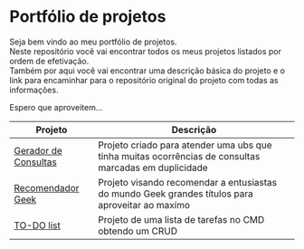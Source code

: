 # Portfólio de projetos  
Seja bem vindo ao meu portfólio de projetos.  
Neste repositório você vai encontrar todos os meus projetos listados por ordem de efetivação.  
Também por aqui você vai encontrar uma descrição básica do projeto e o link para encaminhar para o repositório original do projeto com todas as informações.  

Espero que aproveitem...


|Projeto|Descrição|
|-----|-----|
|[Gerador de Consultas](https://github.com/bruunovsanttos/Gerador-de-Consultas)|Projeto criado para atender uma ubs que tinha muitas ocorrências de consultas marcadas em duplicidade|
|[Recomendador Geek](https://github.com/bruunovsanttos/Recomendador)|Projeto visando recomendar a entusiastas do mundo Geek grandes títulos para aproveitar ao maxímo|  
|[TO-DO list](https://github.com/bruunovsanttos/taskCLI)| Projeto de uma lista de tarefas no CMD obtendo um CRUD|  
